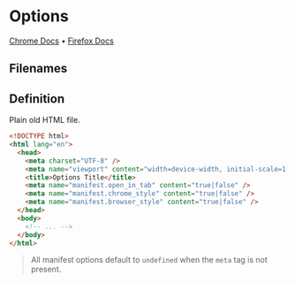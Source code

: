 # Options

[Chrome Docs](https://developer.chrome.com/docs/extensions/mv3/options/) &bull; [Firefox Docs](https://developer.mozilla.org/en-US/docs/Mozilla/Add-ons/WebExtensions/manifest.json/options_ui)

## Filenames

<EntrypointPatterns
  :patterns="[
    ['options.html', 'options.html'],
    ['options/index.html', 'options.html'],
  ]"
/>

## Definition

Plain old HTML file.

```html
<!DOCTYPE html>
<html lang="en">
  <head>
    <meta charset="UTF-8" />
    <meta name="viewport" content="width=device-width, initial-scale=1.0" />
    <title>Options Title</title>
    <meta name="manifest.open_in_tab" content="true|false" />
    <meta name="manifest.chrome_style" content="true|false" />
    <meta name="manifest.browser_style" content="true|false" />
  </head>
  <body>
    <!-- ... -->
  </body>
</html>
```

> All manifest options default to `undefined` when the `meta` tag is not present.
